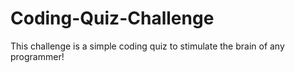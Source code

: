 # Coding-Quiz-Challenge
This challenge is a simple coding quiz to stimulate the brain of any programmer!  
